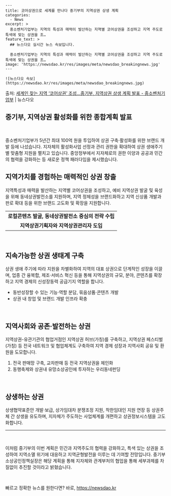     ---
    title: 코어상권으로 세계를 만나다 중기부의 지역상권 상생 계획
    categories:
      - News
    excerpt: >
      중소벤처기업부는 지역의 특성과 매력이 발산하는 지역별 코어상권을 조성하고 지역 주도로 특색에 맞는 상권을 조…
    feature_text: >
      ## 뉴스다오 실시간 뉴스 속보입니다.
    
      중소벤처기업부는 지역의 특성과 매력이 발산하는 지역별 코어상권을 조성하고 지역 주도로 특색에 맞는 상권을 조…
    image: 'https://newsdao.kr/res/images/meta/newsdao_breakingnews.jpg'
    ---
    
    ![뉴스다오 속보](https://newsdao.kr/res/images/meta/newsdao_breakingnews.jpg)

<p>출처: <a href="https://newsdao.kr/2819" rel="dofollow">세계인 찾는 지역 ‘코어상권’ 조성…중기부, 지역상권 상생 계획 발표 - 중소벤처기업부</a> | 뉴스다오</p>

<h2>중기부, 지역상권 활성화를 위한 종합계획 발표</h2>
<p data-ke-size="size16">&nbsp;</p>
중소벤처기업부가 5년간 최대 100억 원을 투입하여 상권 구축·활성화를 위한 브랜드 개발 등에 나섰습니다. 지자체의 활성화사업 선정과 관리 권한을 확대하여 상권 생애주기별 맞춤형 지원을 펼치고 있습니다. 중앙정부에서 지자체로의 권한 이양과 공공과 민간의 협력을 강화하는 등 새로운 정책 패러다임을 제시했습니다.

<h2 data-ke-size="size26">지역가치를 경험하는 매력적인 상권 창출</h2>
지역특성과 매력을 발산하는 지역별 코어상권을 조성하고, 예비 지역상권 발굴 및 육성을 위해 동네상권발전소를 지원하며, 지역 정체성을 브랜드화하고 지역 신상품 개발과 판로 확대 등을 위한 브랜드 고도화 및 확장을 지원합니다.

<table>
	<tr>
		<td style="text-align: center; height: 17px;"><b>로컬콘텐츠 발굴, 동네상권발전소 중심의 전략 수립</b></td>
	</tr>
	<tr>
		<td style="text-align: center; height: 17px;"><b>지역상권기획자와 지역상권관리자 도입</b></td>
	</tr>
</table>

<p data-ke-size="size16">&nbsp;</p>

<h2 data-ke-size="size26">지속가능한 상권 생태계 구축</h2>
상권 생애 주기에 따라 지원을 차별화하여 지역의 대표 상권으로 단계적인 성장을 이끌며, 업종 간 융복합, 제조·서비스 혁신 등을 통해 지역상권의 규모, 분야, 콘텐츠를 확장하고 지역 경제의 신성장동력 공급기지 역할을 합니다.

<ul>
	<li>동반성장할 수 있는 기능·역할 분담, 묶음상품·콘텐츠 개발</li>
	<li>상권 내 창업 및 브랜드 개발 인프라 확충</li>
</ul>

<p data-ke-size="size16">&nbsp;</p>

<h2 data-ke-size="size26">지역사회와 공존·발전하는 상권</h2>
지역상권-유관기관의 협업거점인 지역상권 허브(가칭)를 구축하고, 지역상권 페스티벌(가칭) 등 전국 네트워크 및 협업체계도 구축하여 지역 경제 성장과 지역사회 공유 및 환원을 도모합니다.

<ol>
	<li>전국 판매망 구축, 교차판매 등 전국 지역상권을 체인화</li>
	<li>동행축제와 상권내 유망소상공인에 투자하는 우리동네펀딩</li>
</ol>

<p data-ke-size="size16">&nbsp;</p>

<h2 data-ke-size="size26">상생하는 상권</h2>
상생협약표준안 개발·보급, 상가임대차 분쟁조정 지원, 착한임대인 지원 연장 등 상권주체 간 상생을 유도하며, 지자체가 주도하는 사업체계를 개편하고 상권정보시스템을 고도화합니다.

<hr>
<p data-ke-size="size16">&nbsp;</p>

이처럼 중기부의 이번 계획은 민간과 지역주도의 협력을 강화하고, 특색 있는 상권을 조성하여 지역소멸 위기에 대응하고 지역균형발전을 이루는 데 기여할 전망입니다. 중기부 소상공인정책실장은 해당 계획을 통해 지자체와 관계부처의 협업을 통해 세부과제를 차질없이 추진할 것이라고 밝혔습니다.
<p data-ke-size="size16">&nbsp;</p> 

빠르고 정확한 뉴스를 원한다면? 바로, <a href="https://newsdao.kr" rel="dofollow">https://newsdao.kr</a>


    
